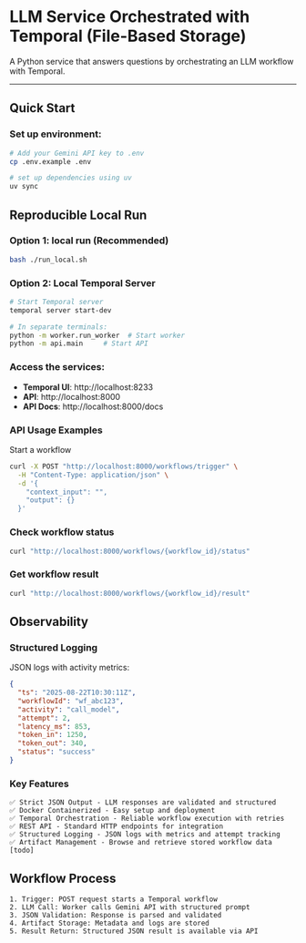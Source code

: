 # LLM Service Orchestrated with Temporal (File-Based Storage)

A Python service that answers questions by orchestrating an LLM workflow with Temporal.

---

## Quick Start

### Set up environment:
```bash
# Add your Gemini API key to .env
cp .env.example .env

# set up dependencies using uv
uv sync

```
## Reproducible Local Run

### Option 1: local run (Recommended)
```bash
bash ./run_local.sh
```

### Option 2: Local Temporal Server
```bash
# Start Temporal server
temporal server start-dev

# In separate terminals:
python -m worker.run_worker  # Start worker
python -m api.main     # Start API
```


### Access the services:
 * **Temporal UI**: http://localhost:8233
 * **API**: http://localhost:8000
 * **API Docs**: http://localhost:8000/docs


### API Usage Examples
 Start a workflow
```bash
curl -X POST "http://localhost:8000/workflows/trigger" \
  -H "Content-Type: application/json" \
  -d '{
    "context_input": "",
    "output": {}
  }'

```
### Check workflow status
```bash
curl "http://localhost:8000/workflows/{workflow_id}/status"
```
### Get workflow result
```bash
curl "http://localhost:8000/workflows/{workflow_id}/result"
```


## Observability

### Structured Logging
JSON logs with activity metrics:
```json
{
  "ts": "2025-08-22T10:30:11Z",
  "workflowId": "wf_abc123",
  "activity": "call_model",
  "attempt": 2,
  "latency_ms": 853,
  "token_in": 1250,
  "token_out": 340,
  "status": "success"
}
```

### Key Features
    ✅ Strict JSON Output - LLM responses are validated and structured
    ✅ Docker Containerized - Easy setup and deployment
    ✅ Temporal Orchestration - Reliable workflow execution with retries
    ✅ REST API - Standard HTTP endpoints for integration
    ✅ Structured Logging - JSON logs with metrics and attempt tracking
    ✅ Artifact Management - Browse and retrieve stored workflow data [todo]

## Workflow Process 
    1. Trigger: POST request starts a Temporal workflow
    2. LLM Call: Worker calls Gemini API with structured prompt
    3. JSON Validation: Response is parsed and validated
    4. Artifact Storage: Metadata and logs are stored 
    5. Result Return: Structured JSON result is available via API

